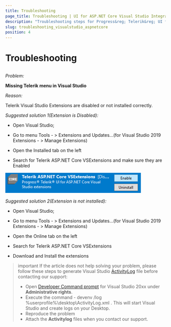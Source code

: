 ```yaml
---
title: Troubleshooting
page_title: Troubleshooting | UI for ASP.NET Core Visual Studio Integration
description: "Troubleshooting steps for Progress&reg; Telerik&reg; UI for ASP.NET Core Visual Studio Extensions."
slug: troubleshooting_visualstudio_aspnetcore
position: 4
---
```


# Troubleshooting

## 

*Problem:*

**Missing Telerik menu in Visual Studio**

*Reason:*

Telerik Visual Studio Extensions are disabled or not installed correctly.

*Suggested solution 1(Extension is Disabled):*

* Open Visual Studio;

* Go to menu Tools - > Extensions and Updates...(for Visual Studio 2019 Extensions - > Manage Extensions)

* Open the Installed tab on the left​

* Search for Telerik ASP.NET Core VSExtensions and make sure they are Enabled

![vsextensions-disabled](images/vsextensions-disabled.png)

*Suggested solution 2(Extension is not installed):*

* Open Visual Studio;

* Go to menu Tools - > Extensions and Updates...(for Visual Studio 2019 Extensions - > Manage Extensions)

* Open the Online tab on the left​

* Search for Telerik ASP.NET Core VSExtensions

* Download and Install the extensions


>important If the article does not help solving your problem, please follow these steps to generate Visual Studio [ActivityLog](https://docs.microsoft.com/en-us/visualstudio/ide/reference/log-devenv-exe?view=vs-2019) file before contacting our support:
>* Open [Developer Command prompt](https://docs.microsoft.com/en-us/dotnet/framework/tools/developer-command-prompt-for-vs) for Visual Studio 20xx under **Administrative rights**.
>* Execute the command - devenv /log %userprofile%\desktop\ActivityLog.xml . This will start Visual Studio and create logs on your Desktop.
>* Reproduce the problem
>* Attach the **Activitylog** files when you contact our support.